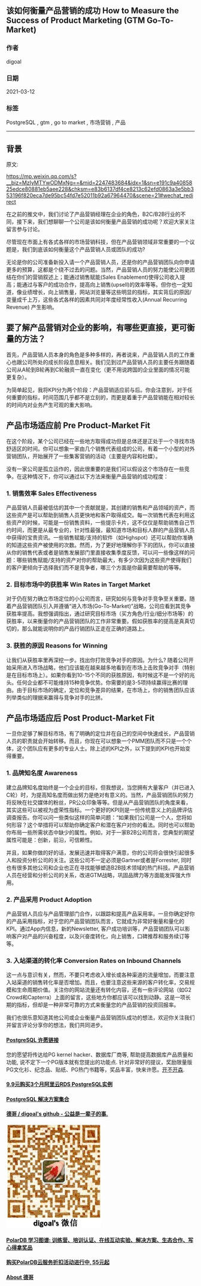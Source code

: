 ## 该如何衡量产品营销的成功 How to Measure the Success of Product Marketing (GTM Go-To-Market)  
    
### 作者    
digoal    
    
### 日期    
2021-03-12     
    
### 标签    
PostgreSQL , gtm , go to market , 市场营销 , 产品     
    
----    
    
## 背景    
原文:   
  
https://mp.weixin.qq.com/s?__biz=MzIyMTYwODMxNg==&mid=2247483684&idx=1&sn=e191c9a4085825edce80881eb5aee228&chksm=e83b6137df4ce8213c62efd0863a3e5bb353196f820eca7de95bc54fd7e52011b92a67964470&scene=21#wechat_redirect  
  
在之前的推文中，我们讨论了产品营销经理在企业的角色，B2C/B2B行业的不同，接下来，我们想聊聊一个公司是该如何衡量产品营销的成功呢？欢迎大家关注留言参与讨论。  
  
  
  
尽管现在市面上有各式各样的市场营销科技，但在产品营销领域非常重要的一个议题是，我们到底该如何衡量这个产品营销人员或团队的成功?  
  
  
  
无论是你的公司准备新投入请一个产品营销人员，还是你的产品营销团队向你申请更多的预算，这都是个绕不过去的问题。当然，产品营销人员的努力能使公司更团结在你们的营销叙述上；能通过销售赋能(Sales Enablement)使得公司收入提高；能通过与客户的成功合作，提高向上销售(upsell)的效率等等。但你也一定知道，像业绩增长，向上销售量，网站浏览量等这些明显的指标，其实背后的原因/变量成千上万，这些各式各样的因素共同对年度经常性收入(Annual Recurring Revenue) 产生影响。  
  
  
  
## 要了解产品营销对企业的影响，有哪些更直接，更可衡量的方法？  
  
  
  
首先，产品营销人员本身的角色是多种多样的，再者说来，产品营销人员的工作重心也跟公司所处的成长阶段息息相关。我们见到过产品营销人员的主要任务跟随着公司从A轮到B轮再到C轮融资一直在变化（更不用说跨国的企业里面的情况可能更复杂）。  
  
  
  
为简单起见，我将KPI分为两个阶段：产品营销适应前与后。你会注意到，对于任何重要的指标，时间范围几乎都不是立刻的，而更是着重于产品营销能在相对较长的时间内对业务产生可观的重大影响。  
  
  
  
  
## 产品市场适应前 Pre Product-Market Fit  
  
  
  
在这个阶段，某个公司已经在一些地方取得成功但是总体还是正处于一个寻找市场舒适区的时间。你可以想象一家由几个销售代表组成的公司，有着一个小型的对外营销团队，开始展开了一些集客营销的活动（主要是内容和社媒）。  
  
  
  
没有一家公司是孤立运作的，因此很重要的是我们可以假设这个市场存在一些竞争。在这种情况下，你可以通过以下方法来衡量产品营销的成功程度：  
  
  
  
### 1. 销售效率 Sales Effectiveness  
  
  
  
产品营销人员最被低估的其中一个贡献就是，其创建的销售和产品领域的资产，而这些资产是可以帮助到销售人员更快地和客户取得成交。每一次销售代表在利用这些资产的时候，可能是一份销售资料，一些提示卡片，这不仅仅是帮助销售自己节约时间，而更是从最专业的，针对性最强，最知道市场和目标人群的产品营销人员中获得的宝贵资讯。一些销售赋能/支持的软件（如Highspot）还可以帮助你准确的知道这些资产被使用的次数。然而，为了更好地理解你手下的团队，你可以直接从你的销售代表或者是销售发展部门里直接收集季度反馈，可以问一些像这样的问题：哪些销售赋能/支持的资产对你的帮助最大，有多少次因为这些资产使得我们的客户更倾向于选择我们而不是竞争者，哪三个方面是你最需要帮助的等等。  
  
  
  
### 2. 目标市场中的获胜率 Win Rates in Target Market  
  
  
  
对于仍在努力确立市场定位的小公司而言，研究如何与竞争对手竞争至关重要。随着产品营销团队引入并遵循“进入市场(Go-To-Market)”战略，公司应看到其竞争获胜率提高。我想强调指出，通过研究目标市场（买方角色/行业/细分市场等）的获胜率，以来衡量你的产品营销团队的工作非常重要。假如获胜率的提高是真真切切的，那么就能说明你的产品行销团队正走在正确的道路上。  
  
  
  
### 3. 获胜的原因 Reasons for Winning  
  
  
  
让我们从获胜率里再深挖一步。找出你打败竞争对手的原因。为什么? 随着公司开始采用进入市场战略，他们应该能在越来越多地看到在市场上击败竞争对手（特别是在目标市场上）。如果你看到10-15个不同的获胜原因，有时候这不是一个好的兆头。任何企业都不可能维持15种竞争优势。你需要的是3-5项持续赢得比赛的理由。由于目标市场的确定，定位和竞争差异的结果，在市场上，你的销售团队应该列举类似的理据来赢得与竞争对手的比拼。  
  
  
  
  
  
  
  
## 产品市场适应后 Post Product-Market Fit  
  
  
  
一旦你足够了解目标市场，有了明确的定位并在自己的空间中快速成长，产品营销人员的职责就会开始转移。而且，你现在可以想象一个PMM团队而不只是一个个体，这个团队应有更多的专业人士。除上述的KPI之外，以下提到的KPI也开始变得重要。  
  
  
  
### 1. 品牌知名度 Awareness  
  
  
  
建立品牌知名度始终是一个企业的目标，但我想说，当您拥有大量客户（并已进入C轮）时，为提高知名度而做出努力是绝对有意义的。当然，产品营销团队的努力将反映在社交媒体的粉丝，PR公众印象等等。但是从产品营销团队的角度来看，其实这些可以被视为虚荣性指标。一个更好的KPI则是一份传统意义上的品牌评估调查报告。你可以问一些类似这样的简单问题：“如果我们公司是一个人，您将如何形容？这个举措将可以帮助你确定客户和潜在客户对你的看法。同时也可以帮助你布局一些所需状态中缺少的属性。例如，对于一家B2B公司而言，您典型的期望属性可能是：创新，前沿，可信赖性。  
  
  
  
并且，如果你做的好的话，发展迅速并取得客户满意，你的公司将会很快引起很多人和投资分析公司的关注。这些公司不一定必须是Gartner或者是Forrester, 同时也有很多其他公司和企业也正在寻找能够塑造B2B技术领域的热门科技。产品营销人员在经营和分析公司的关系，改进GTM战略，巩固品牌力等方面能发挥强大作用。  
  
  
### 2. 产品采用 Product Adoption  
  
  
  
产品营销人员应与产品管理部门合作，以跟踪和提高产品采用率。一旦你确定好你的产品采用指标，对于您的产品营销团队而言，它就成为非常好衡量和量化的KPI。通过App内信息，新的Newsletter, 客户成功培训等，产品营销团队可以影响客户对产品的兴奋程度，以及兴奋度转化，向上销售，口碑推荐和服务续订等等。  
  
  
  
### 3. 入站渠道的转化率 Conversion Rates on Inbound Channels  
  
  
  
这一点与意识有关，然而，不要只考虑收入增长或各种渠道的流量增加，而要注意入站渠道的销售转化率是否增加。而且，也要注意这些来源的客户转化率，交易规模和生命周期价值。关注你的网站流量还有转化内容，还有一些评论网站（如G2 Crowd和Capterra）上面的留言，这些地方你都应该可以找到动静。这是一项长期的指标，但却是一种非常可靠的方式来衡量您的产品营销的投资回报率。  
  
  
  
我们也很乐意知道其他公司或企业衡量产品营销团队成功的想法，欢迎你关注我们并留言评论分享你的想法，我们共同进步。  
  
  
#### [PostgreSQL 许愿链接](https://github.com/digoal/blog/issues/76 "269ac3d1c492e938c0191101c7238216")
您的愿望将传达给PG kernel hacker、数据库厂商等, 帮助提高数据库产品质量和功能, 说不定下一个PG版本就有您提出的功能点. 针对非常好的提议，奖励限量版PG文化衫、纪念品、贴纸、PG热门书籍等，奖品丰富，快来许愿。[开不开森](https://github.com/digoal/blog/issues/76 "269ac3d1c492e938c0191101c7238216").  
  
  
#### [9.9元购买3个月阿里云RDS PostgreSQL实例](https://www.aliyun.com/database/postgresqlactivity "57258f76c37864c6e6d23383d05714ea")
  
  
#### [PostgreSQL 解决方案集合](https://yq.aliyun.com/topic/118 "40cff096e9ed7122c512b35d8561d9c8")
  
  
#### [德哥 / digoal's github - 公益是一辈子的事.](https://github.com/digoal/blog/blob/master/README.md "22709685feb7cab07d30f30387f0a9ae")
  
  
![digoal's wechat](../pic/digoal_weixin.jpg "f7ad92eeba24523fd47a6e1a0e691b59")
  
  
#### [PolarDB 学习图谱: 训练营、培训认证、在线互动实验、解决方案、生态合作、写心得拿奖品](https://www.aliyun.com/database/openpolardb/activity "8642f60e04ed0c814bf9cb9677976bd4")
  
  
#### [购买PolarDB云服务折扣活动进行中, 55元起](https://www.aliyun.com/activity/new/polardb-yunparter?userCode=bsb3t4al "e0495c413bedacabb75ff1e880be465a")
  
  
#### [About 德哥](https://github.com/digoal/blog/blob/master/me/readme.md "a37735981e7704886ffd590565582dd0")
  
